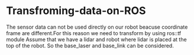 # Transfroming-data-on-ROS

The sensor data can not be used directly on our robot beacuse coordinate frame are different.For this reason we need to transform by using ros::tf module
Assume that we have a lidar and robot where lidar is placed at the top of the robot. So the base_laser and base_link can be considered.
